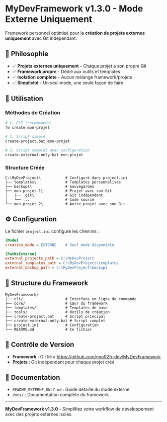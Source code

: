 # MyDevFramework v1.3.0 - Mode Externe Uniquement

Framework personnel optimisé pour la **création de projets externes uniquement** avec Git indépendant.

## 🎯 Philosophie

- ✅ **Projets externes uniquement** - Chaque projet a son propre Git
- ✅ **Framework propre** - Dédié aux outils et templates  
- ✅ **Isolation complète** - Aucun mélange framework/projets
- ✅ **Simplicité** - Un seul mode, une seule façon de faire

## 🚀 Utilisation

### Méthodes de Création

```bash
# 1. CLI (recommandé)
fw create mon-projet

# 2. Script simple
create-project.bat mon-projet

# 3. Script complet avec configuration
create-external-only.bat mon-projet
```

### Structure Créée

```
C:\MyDevProject\           # Configuré dans project.ini
├── templates\             # Templates personnalisés
├── backups\               # Sauvegardes
├── mon-projet-1\          # Projet avec son Git
│   ├── .git\              # Git indépendant
│   └── ...                # Code source
└── mon-projet-2\          # Autre projet avec son Git
```

## ⚙️ Configuration

Le fichier `project.ini` configure les chemins :

```ini
[Mode]
creation_mode = EXTERNE    # Seul mode disponible

[PathsExterne]
external_projects_path = C:\MyDevProject
external_templates_path = C:\MyDevProject\templates
external_backup_path = C:\MyDevProject\backups
```

## 📁 Structure du Framework

```
MyDevFramework/
├── cli/                   # Interface en ligne de commande
├── core/                  # Cœur du framework
├── templates/             # Templates de base
├── tools/                 # Outils de création
├── create-project.bat     # Script principal
├── create-external-only.bat # Script complet
├── project.ini            # Configuration
└── README.md              # Ce fichier
```

## 🔗 Contrôle de Version

- **Framework** : Git lié à https://github.com/geo92fr-dev/MyDevFramework
- **Projets** : Git indépendant pour chaque projet créé

## 📖 Documentation

- `README_EXTERNE_ONLY.md` : Guide détaillé du mode externe
- `docs/` : Documentation complète du framework

---

**MyDevFramework v1.3.0** - Simplifiez votre workflow de développement avec des projets externes isolés.
